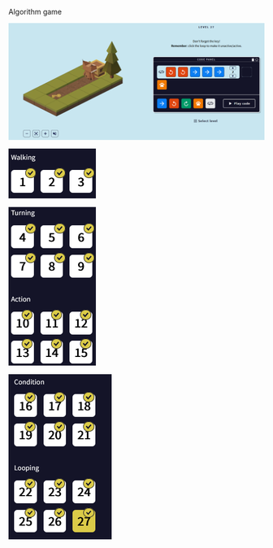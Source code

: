Algorithm game

![img1](https://github.com/sammeza10/core-code-from-scratch-readme/blob/f5668e9a3bde10fe84b6656029a985ec2eef3c4f/challenges/img/game1.png)

![img1](https://github.com/sammeza10/core-code-from-scratch-readme/blob/f5668e9a3bde10fe84b6656029a985ec2eef3c4f/challenges/img/game4.png)

![img1](https://github.com/sammeza10/core-code-from-scratch-readme/blob/f5668e9a3bde10fe84b6656029a985ec2eef3c4f/challenges/img/game3.png)

![img1](https://github.com/sammeza10/core-code-from-scratch-readme/blob/f5668e9a3bde10fe84b6656029a985ec2eef3c4f/challenges/img/game2.png)
